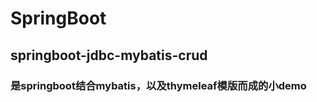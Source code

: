 # SpringBoot
  ## springboot-jdbc-mybatis-crud 
  ### 是springboot结合mybatis，以及thymeleaf模版而成的小demo
  
